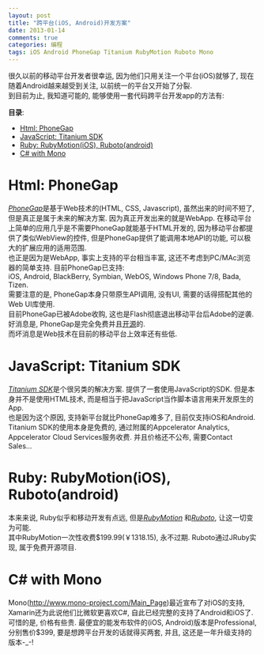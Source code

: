```yaml
---
layout: post
title: "跨平台(iOS, Android)开发方案"
date: 2013-01-14
comments: true
categories: 编程
tags: iOS Android PhoneGap Titanium RubyMotion Ruboto Mono 
---
```


很久以前的移动平台开发者很幸运, 因为他们只用关注一个平台(iOS)就够了, 现在随着Android越来越受到关注, 以前统一的平台又开始了分裂.  
到目前为止, 我知道可能的, 能够使用一套代码跨平台开发app的方法有:  
<!-- more -->
<!-- toc-begin -->
**目录**:

* [Html: PhoneGap](#html-phonegap)
* [JavaScript: Titanium SDK](#javascript-titanium-sdk)
* [Ruby: RubyMotion(iOS), Ruboto(android)](#ruby-rubymotion-ios-ruboto-android)
* [C# with Mono](#c-with-mono)

<!-- toc-end -->

# Html: PhoneGap
[*PhoneGap*](http://phonegap.com/)是基于Web技术的(HTML, CSS, Javascript), 虽然出来的时间不短了, 但是真正是属于未来的解决方案.  因为真正开发出来的就是WebApp.    在移动平台上简单的应用几乎是不需要PhoneGap就能基于HTML开发的, 因为移动平台都提供了类似WebView的控件,  但是PhoneGap提供了能调用本地API的功能, 可以极大的扩展应用的适用范围.  
也正是因为是WebApp, 事实上支持的平台相当丰富, 这还不考虑到PC/MAc浏览器的简单支持.  目前PhoneGap已支持:  
iOS, Android, BlackBerry, Symbian, WebOS, Windows Phone 7/8, Bada, Tizen.  
需要注意的是, PhoneGap本身只带原生API调用, 没有UI, 需要的话得搭配其他的Web UI库使用.  
目前PhoneGap已被Adobe收购, 这也是Flash彻底退出移动平台后Adobe的逆袭.  
好消息是, PhoneGap是完全免费并且[开源](https://github.com/phonegap/phonegap)的.  
而坏消息是Web技术在目前的移动平台上效率还有些低.  

# JavaScript: Titanium SDK
[*Titanium SDK*](http://www.appcelerator.com/platform/titanium-sdk/)是个很另类的解决方案.  提供了一套使用JavaScript的SDK.  但是本身并不是使用HTML技术, 而是相当于把JavaScript当作脚本语言用来开发原生的App.  
也是因为这个原因, 支持新平台就比PhoneGap难多了, 目前仅支持iOS和Android.  
Titanium SDK的使用本身是免费的, 通过附属的Appcelerator Analytics, Appcelerator Cloud Services服务收费.  并且价格还不公布, 需要Contact Sales...

# Ruby: RubyMotion(iOS), Ruboto(android)
本来来说, Ruby似乎和移动开发有点远, 但是[*RubyMotion*](http://www.rubymotion.com/)
和[*Ruboto*](http://ruboto.org/), 让这一切变为可能.  
其中RubyMotion一次性收费$199.99(￥1318.15), 永不过期.  Ruboto通过JRuby实现, 属于免费开源项目.  

# C# with Mono
Mono(http://www.mono-project.com/Main_Page)最近宣布了对iOS的支持, Xamarin还为此说他们比微软更喜欢C#, 自此已经完整的支持了Android和iOS了.  
可惜的是, 价格有些贵.  最便宜的能发布软件的(iOS, Android)版本是Professional, 分别售价$399, 要是想跨平台开发的话就得买两套, 并且, 这还是一年升级支持的版本-_-!

